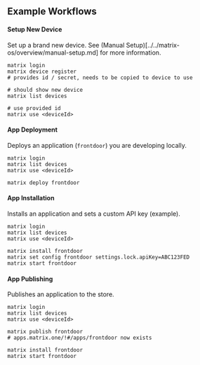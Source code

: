 ## Example Workflows


#### Setup New Device
Set up a brand new device. See (Manual Setup)[../../matrix-os/overview/manual-setup.md] for more information.
```
matrix login
matrix device register
# provides id / secret, needs to be copied to device to use

# should show new device
matrix list devices

# use provided id
matrix use <deviceId>
```

#### App Deployment
Deploys an application (`frontdoor`) you are developing locally.
```
matrix login
matrix list devices
matrix use <deviceId>

matrix deploy frontdoor
```

#### App Installation
Installs an application and sets a custom API key (example).
```
matrix login
matrix list devices
matrix use <deviceId>

matrix install frontdoor
matrix set config frontdoor settings.lock.apiKey=ABC123FED
matrix start frontdoor
```

#### App Publishing
Publishes an application to the store.
```
matrix login
matrix list devices
matrix use <deviceId>

matrix publish frontdoor
# apps.matrix.one/!#/apps/frontdoor now exists

matrix install frontdoor
matrix start frontdoor
```